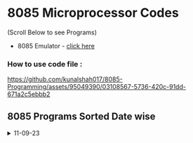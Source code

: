 # 8085 Microprocessor Codes 
(Scroll Below to see Programs) <br>
- 8085 Emulator - [click here](https://8085emu.github.io/)
### How to use code file :

https://github.com/kunalshah017/8085-Programming/assets/95049390/03108567-5736-420c-91dd-671a2c5ebbb2


## 8085 Programs Sorted Date wise
<details>
<summary>11-09-23</summary>

1. Add 2 numbers Stored in 2 Registers
<br>Code Exlplanation - [click here](https://github.com/kunalshah017/8085-Programming/blob/main/Practicals%20Code/11-09-23/Add_2_nos_stored_in_2_reg/Code%20Explanation.md)

2. Add 2 numbers one stored in register and another in memory location
<br>Code Explanation - [click here](https://github.com/kunalshah017/8085-Programming/blob/main/Practicals%20Code/11-09-23/Add_2_nos_1_in_reg_1_in_memoryLoc/Code%20Explanation.md)

4. Add 2 numbers stored at 2 memory locations
<br>Code Explanation - [click here](https://github.com/kunalshah017/8085-Programming/blob/main/Practicals%20Code/11-09-23/Add_2_nos_stored_at_2_memoryloc/Code%20Explanation.md)

6. Swap 2 numbers stored at 2 memory locations
<br>Code Explanation - [click here](https://github.com/kunalshah017/8085-Programming/blob/main/Practicals%20Code/11-09-23/Swap_2_nos_stored_at_memoryloc/Code%20Explanation.md)

</details>
